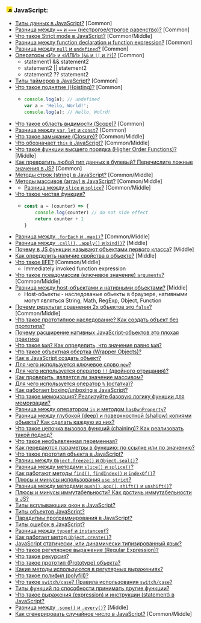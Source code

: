 <h3>
  <img src="../assets/JavaScript.png" width="16" height="16" />
  <span>JavaScript:</span>
</h3>

- [Типы данных в JavaScript?](https://youtu.be/ycYp7CYOnO0?t=471) [Common]
- [Разница между `==` и `===` (нестрогое/строгое равенство)?](https://youtu.be/ycYp7CYOnO0?t=529) [Common]
- [Что такое Strict mode в JavaScript?](https://youtu.be/ycYp7CYOnO0?t=577) [Common/Middle]
- [Разница между function declaration и function expression?](https://youtu.be/ycYp7CYOnO0?t=632) [Common]
- [Разница между `null` и `undefined`?](https://youtu.be/G7hLwudGWL4?t=511) [Common]
- [Операторы «И» и «ИЛИ» (`&&` и `||` и `??`)?](https://youtu.be/G7hLwudGWL4?t=617) [Common]
  - statement1 && statement2
  - statement2 || statement2
  - statement2 ?? statement2
- [Типы таймеров в JavaScript?](https://youtu.be/G7hLwudGWL4?t=690) [Common]
- [Что такое поднятие (Hoisting)?](https://youtu.be/G7hLwudGWL4?t=552) [Common]
  - ```javascript
    console.log(a); // undefined
    var a = 'Hello, World!'; 
    console.log(a); // Hello, Wolrd!
    ```
- [Что такое область видимости (Scope)?](https://youtu.be/1eIRTdgzHtw?t=282) [Common]
- [Разница между `var`, `let` и `const`?](https://youtu.be/1eIRTdgzHtw?t=362) [Common]
- [Что такое замыкание (Closure)?](https://youtu.be/kx3dR6ztICU?t=284) [Common/Middle]
- [Что обозначает `this` в JavaScript?](https://youtu.be/rlWgI7AvV18?t=507) [Common/Middle]
- [Что такое функции высшего порядка (Higher Order Functions)?](https://youtu.be/1eIRTdgzHtw?t=426) [Middle]
- [Как превратить любой тип данных в булевый? Перечислите ложные значения в JS?](https://youtu.be/CjdCxxqObaM?t=368) [Common]
- [Методы строк (string) в JavaScript?](https://youtu.be/CjdCxxqObaM?t=415) [Common/Middle]
- [Методы массивов (array) в JavaScript?](https://youtu.be/CjdCxxqObaM?t=538) [Common/Middle]
- - [Разница между `slice` и `splice`?](https://youtu.be/XtQPrt8G0n8?t=679) [Common/Middle]
- [Что такое чистая функция?](https://youtu.be/rlWgI7AvV18?t=401) 
  - ```javascript
    const a = (counter) => {
        console.log(counter) // do not side effect
        return counter + 1
    }
    ```
- [Разница между `.forEach` и `.map()`?](https://youtu.be/rlWgI7AvV18?t=456) [Common/Middle]
- [Разница между `.call()`, `.apply()` и `bind()`?](https://youtu.be/rlWgI7AvV18?t=548) [Middle]
- [Почему в JS функции называют объектами первого класса?](https://youtu.be/rlWgI7AvV18?t=624) [Middle]
- [Как определить наличие свойства в объекте?](https://youtu.be/kx3dR6ztICU?t=226) [Middle]
- [Что такое IIFE?](https://youtu.be/kx3dR6ztICU?t=396) [Common/Middle]
  - Immediately invoked function expression 
- [Что такое псевдомассив (ключевое значение) `arguments`?](https://youtu.be/kx3dR6ztICU?t=442) [Common/Middle]
- [Разница между host-объектами и нативными объектами?](https://youtu.be/kx3dR6ztICU?t=484) [Middle]
  - Host-обьекты - наследованые обьекты в браузере, нативными могут являться String, Math, RegExp, Object, Function
- [Почему результат сравнения 2х объектов это `false`?](https://youtu.be/IooJ3P2VUYs?t=100) [Common/Middle]
- [Что такое прототипное наследование? Как создать объект без прототипа?](https://youtu.be/IooJ3P2VUYs?t=154)
- [Почему расширение нативных JavaScript-объектов это плохая практика](https://youtu.be/IooJ3P2VUYs?t=202)
- [Что такое `NaN`? Как определить, что значение равно `NaN`?](https://youtu.be/IooJ3P2VUYs?t=266)
- [Что такое объектная обертка (Wrapper Objects)?](https://youtu.be/w-vUj0gHGgg?t=26)
- [Как в JavaScript создать объект?](https://youtu.be/w-vUj0gHGgg?t=83)
- [Для чего используется ключевое слово `new`?](https://youtu.be/w-vUj0gHGgg?t=125)
- [Для чего используется оператор `!!` (двойного отрицания)?](https://youtu.be/G4iYlbilozM?t=26)
- [Как проверить, является ли значение массивом?](https://youtu.be/G4iYlbilozM?t=68)
- [Для чего используется оператор `%` (остатка)?](https://youtu.be/G4iYlbilozM?t=88)
- [Как работает boxing/unboxing в JavaScript?](https://youtu.be/G4iYlbilozM?t=149)
- [Что такое мемоизация? Реализуйте базовую логику функции для мемоизации?](https://youtu.be/nvktMVFM0_M?t=30)
- [Разница между оператором `in` и методом `hasOwnProperty`?](https://youtu.be/nvktMVFM0_M?t=102)
- [Разница между глубокой (deep) и поверхностной (shallow) копиями объекта? Как сделать каждую из них?](https://youtu.be/nvktMVFM0_M?t=125)
- [Что такое цепочка вызовов функций (chaining)? Как реализовать такой подход?](https://youtu.be/nvktMVFM0_M?t=200)
- [Что такое необъявленная переменная?](https://youtu.be/nvktMVFM0_M?t=236)
- [Как передаются параметры в функцию: по ссылке или по значению?](https://youtu.be/nvktMVFM0_M?t=280)
- [Что такое прототип объекта в JavaScript?](https://youtu.be/yvOXvZ8aEFo?t=287)
- [Разниц между `Object.freeze()` и `Object.seal()`?](https://youtu.be/xZLxdts7ZW4?t=374)
- [Разница между методами `slice()` и `splice()`?](https://youtu.be/xZLxdts7ZW4?t=435)
- [Как работают методы `find()`, `findIndex()` и `indexOf()`?](https://youtu.be/xZLxdts7ZW4?t=488)
- [Плюсы и минусы использования `use strict`?](https://youtu.be/xZLxdts7ZW4?t=549)
- [Разница между методами `push()`, `pop()`, `shift()` и `unshift()`?](https://youtu.be/ngyOYuTrUk8?t=385)
- [Плюсы и минусы иммутабельности? Как достичь иммутабельности в JS?](https://youtu.be/ngyOYuTrUk8?t=445)
- [Типы всплывающих окон в JavaScript?](https://youtu.be/ngyOYuTrUk8?t=515)
- [Типы объектов JavaScript?](https://youtu.be/ngyOYuTrUk8?t=595)
- [Парадигмы программирования в JavaScript?](https://youtu.be/ngyOYuTrUk8?t=653)
- [Типы ошибок в JavaScript?](https://youtu.be/ovV8GhIkzBE?t=754)
- [Разница между `typeof` и `instanceof`?](https://youtu.be/ovV8GhIkzBE?t=835)
- [Как работает метод `Object.create()`?](https://youtu.be/V-m0sQ-hW58?t=28)
- [JavaScript статически, или динамически типизированный язык?](https://youtu.be/V-m0sQ-hW58?t=98)
- [Что такое регулярное выражение (Regular Expression)?](https://youtu.be/V-m0sQ-hW58?t=146)
- [Что такое рекурсия?](https://youtu.be/V-m0sQ-hW58?t=220)
- [Что такое прототип (Prototype) объекта?](https://youtu.be/V-m0sQ-hW58?t=290)
- [Какие методы используются в регулярных выражениях?](https://youtu.be/XtQPrt8G0n8?t=495)
- [Что такое полифил (polyfill)?](https://youtu.be/XtQPrt8G0n8?t=557)
- [Что такое `switch/case`? Правила использования `switch/case`?](https://youtu.be/XtQPrt8G0n8?t=600)
- [Типы функций по способности принимать другие функции?](https://youtu.be/XtQPrt8G0n8?t=726) 
- [Что такое выражения (expression) и инструкции (statement) в JavaScript?](https://youtu.be/VYQl2GhbCUs?t=706)
- [Разница между `.some()` и `.every()`?](https://youtu.be/VYQl2GhbCUs?t=762) [Middle]
- [Как сгенерировать случайное число в JavaScript?](https://youtu.be/VYQl2GhbCUs?t=801) [Common/Middle]
